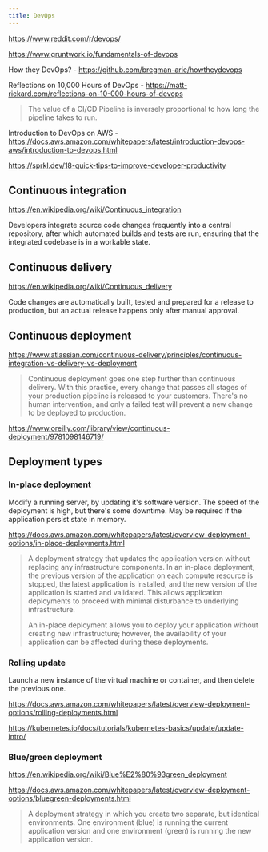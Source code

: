 ```yaml
---
title: DevOps
---
```


https://www.reddit.com/r/devops/

https://www.gruntwork.io/fundamentals-of-devops

How they DevOps? - https://github.com/bregman-arie/howtheydevops

Reflections on 10,000 Hours of DevOps - https://matt-rickard.com/reflections-on-10-000-hours-of-devops

> The value of a CI/CD Pipeline is inversely proportional to how long the pipeline takes to run.

Introduction to DevOps on AWS - https://docs.aws.amazon.com/whitepapers/latest/introduction-devops-aws/introduction-to-devops.html

https://sprkl.dev/18-quick-tips-to-improve-developer-productivity

## Continuous integration

https://en.wikipedia.org/wiki/Continuous_integration

Developers integrate source code changes frequently into a central repository, after which automated builds and tests are run, ensuring that the integrated codebase is in a workable state.

## Continuous delivery

https://en.wikipedia.org/wiki/Continuous_delivery

Code changes are automatically built, tested and prepared for a release to production, but an actual release happens only after manual approval.

## Continuous deployment

https://www.atlassian.com/continuous-delivery/principles/continuous-integration-vs-delivery-vs-deployment

> Continuous deployment goes one step further than continuous delivery. With this practice, every change that passes all stages of your production pipeline is released to your customers. There's no human intervention, and only a failed test will prevent a new change to be deployed to production.

https://www.oreilly.com/library/view/continuous-deployment/9781098146719/

## Deployment types

### In-place deployment

Modify a running server, by updating it's software version. The speed of the deployment is high, but there's some downtime. May be required if the application persist state in memory.

https://docs.aws.amazon.com/whitepapers/latest/overview-deployment-options/in-place-deployments.html

> A deployment strategy that updates the application version without replacing any infrastructure components. In an in-place deployment, the previous version of the application on each compute resource is stopped, the latest application is installed, and the new version of the application is started and validated. This allows application deployments to proceed with minimal disturbance to underlying infrastructure.
>
> An in-place deployment allows you to deploy your application without creating new infrastructure; however, the availability of your application can be affected during these deployments.

### Rolling update

Launch a new instance of the virtual machine or container, and then delete the previous one.

https://docs.aws.amazon.com/whitepapers/latest/overview-deployment-options/rolling-deployments.html

https://kubernetes.io/docs/tutorials/kubernetes-basics/update/update-intro/

### Blue/green deployment

https://en.wikipedia.org/wiki/Blue%E2%80%93green_deployment

https://docs.aws.amazon.com/whitepapers/latest/overview-deployment-options/bluegreen-deployments.html

> A deployment strategy in which you create two separate, but identical environments. One environment (blue) is running the current application version and one environment (green) is running the new application version.
